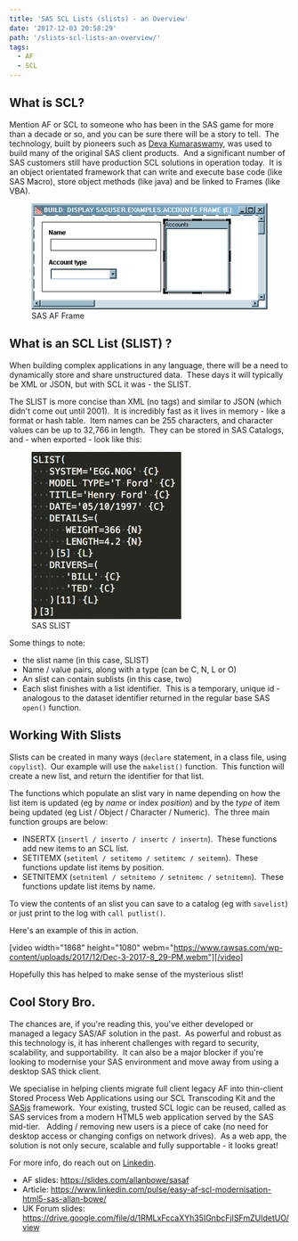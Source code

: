 ```yaml
---
title: 'SAS SCL Lists (slists) - an Overview'
date: '2017-12-03 20:58:29'
path: '/slists-scl-lists-an-overview/'
tags:
  - AF
  - SCL
---
```


<!-- wp:heading -->
<h2>What is SCL?</h2>
<!-- /wp:heading -->

<!-- wp:paragraph -->
<p>Mention AF or SCL to someone who has been in the SAS game for more than a decade or so, and you can be sure there will be a story to tell.&nbsp; The technology, built by pioneers such as <a href="https://www.linkedin.com/in/kdevakumar/">Deva Kumaraswamy</a>, was used to build many of the original SAS client products.&nbsp; And a significant number of SAS customers still have production SCL solutions in operation today.&nbsp; It is an object orientated framework that can write and execute base code (like SAS Macro), store object methods (like java) and be linked to Frames (like VBA).</p>
<!-- /wp:paragraph -->

<!-- wp:image {"id":452,"align":"center"} -->
<div class="wp-block-image"><figure class="aligncenter"><img src="../images/typicalframe.png" alt="" class="wp-image-452"/><figcaption>SAS AF Frame</figcaption></figure></div>
<!-- /wp:image -->

<!-- wp:heading -->
<h2>What is an SCL List (SLIST) ?</h2>
<!-- /wp:heading -->

<!-- wp:paragraph -->
<p>When building complex applications in any language, there will be a need to dynamically store and share unstructured data.&nbsp; These days it will typically be XML or JSON, but with SCL it was - the SLIST.</p>
<!-- /wp:paragraph -->

<!-- wp:paragraph -->
<p>The SLIST is more concise than XML (no tags) and similar to JSON (which didn't come out until 2001).&nbsp; It is incredibly fast as it lives in memory - like a format or hash table.&nbsp; Item names can be 255 characters, and character values can be up to 32,766 in length.&nbsp; They can be stored in SAS Catalogs, and - when exported - look like this:</p>
<!-- /wp:paragraph -->

<!-- wp:image {"id":287,"align":"center"} -->
<div class="wp-block-image"><figure class="aligncenter"><img src="../images/Screen-Shot-2017-12-03-at-17.39.25-269x300.png" alt="" class="wp-image-287"/><figcaption>SAS SLIST</figcaption></figure></div>
<!-- /wp:image -->

<!-- wp:paragraph -->
<p>Some things to note:</p>
<!-- /wp:paragraph -->

<!-- wp:list -->
<ul><li>the slist name (in this case, SLIST)</li><li>Name / value pairs, along with a type (can be C, N, L or O)</li><li>An slist can contain sublists (in this case, two)</li><li>Each slist finishes with a list identifier.&nbsp; This is a temporary, unique id - analogous to the dataset identifier returned in the regular base SAS <code>open()</code> function.</li></ul>
<!-- /wp:list -->

<!-- wp:heading -->
<h2>Working With Slists</h2>
<!-- /wp:heading -->

<!-- wp:paragraph -->
<p>Slists can be created in many ways (<code>declare</code> statement, in a class file, using <code>copylist</code>).&nbsp; Our example will use the <code>makelist()</code> function.&nbsp; This function will create a new list, and return the identifier for that list.</p>
<!-- /wp:paragraph -->

<!-- wp:paragraph -->
<p>The functions which populate an slist vary in name depending on how the list item is updated (eg by <em>name</em> or index <em>position</em>) and by the <em>type</em> of item being updated (eg List / Object / Character / Numeric).&nbsp; The three main function groups are below:</p>
<!-- /wp:paragraph -->

<!-- wp:list -->
<ul><li>INSERTX (<code>insertl / inserto / insertc / insertn</code>).&nbsp; These functions add new items to an SCL list.</li><li>SETITEMX (<code>setiteml / setitemo / setitemc / seitemn</code>).&nbsp; These functions update list items by position.</li><li>SETNITEMX (<code>setniteml / setnitemo / setnitemc / setnitemn</code>).&nbsp; These functions update list items by name.</li></ul>
<!-- /wp:list -->

<!-- wp:paragraph -->
<p>To view the contents of an slist you can save to a catalog (eg with <code>savelist</code>) or just print to the log with <code>call putlist()</code>.</p>
<!-- /wp:paragraph -->

<!-- wp:paragraph -->
<p>Here's an example of this in action.</p>
<!-- /wp:paragraph -->

<!-- wp:shortcode -->

[video width="1868" height="1080" webm="https://www.rawsas.com/wp-content/uploads/2017/12/Dec-3-2017-8_29-PM.webm"][/video]

<!-- /wp:shortcode -->

<!-- wp:paragraph -->
<p>Hopefully this has helped to make sense of the mysterious slist!</p>
<!-- /wp:paragraph -->

<!-- wp:heading -->
<h2>Cool Story Bro.</h2>
<!-- /wp:heading -->

<!-- wp:paragraph -->
<p>The chances are, if you're reading this, you've either developed or managed a legacy SAS/AF solution in the past.&nbsp; As powerful and robust as this technology is, it has inherent challenges with regard to security, scalability, and supportability.&nbsp; It can also be a major blocker if you're looking to modernise your SAS environment and move away from using a desktop SAS thick client.</p>
<!-- /wp:paragraph -->

<!-- wp:paragraph -->
<p>We specialise in helping clients migrate full client legacy AF into thin-client Stored Process Web Applications using our SCL Transcoding Kit and the <a href="https://sasjs.io">SASjs</a> framework.  Your existing, trusted SCL logic can be reused, called as SAS services from a modern HTML5 web application served by the SAS mid-tier.   Adding / removing new users is a piece of cake (no need for desktop access or changing configs on network drives).  As a web app, the solution is not only secure, scalable and fully supportable - it looks great!</p>
<!-- /wp:paragraph -->

<!-- wp:paragraph -->
<p>For more info, do reach out on <a href="https://www.linkedin.com/feed/">Linkedin</a>.</p>
<!-- /wp:paragraph -->

<!-- wp:list -->
<ul><li>AF slides:  <a href="https://slides.com/allanbowe/sasaf">https://slides.com/allanbowe/sasaf</a></li><li>Article: <a href="https://www.linkedin.com/pulse/easy-af-scl-modernisation-html5-sas-allan-bowe/">https://www.linkedin.com/pulse/easy-af-scl-modernisation-html5-sas-allan-bowe/</a></li><li>UK Forum slides: <a href="https://drive.google.com/file/d/1RMLxFccaXYh35IGnbcFjISFmZUIdetUO/view">https://drive.google.com/file/d/1RMLxFccaXYh35IGnbcFjISFmZUIdetUO/view</a></li></ul>
<!-- /wp:list -->
